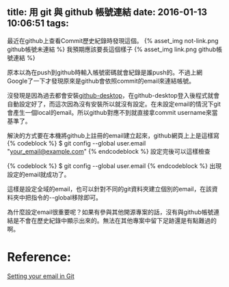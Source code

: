 title: 用 git 與 github 帳號連結
date: 2016-01-13 10:06:51
tags:
---
最近在github上查看Commit歷史紀錄時發現這個。
{% asset_img not-link.png github帳號未連結 %}
我預期應該要長這個樣子
{% asset_img link.png github帳號連結 %}
<!--more-->
原本以為在push到github時輸入帳號密碼就會紀錄是誰push的。不過上網Google了一下才發現原來是github會依照commit的email來連結帳號。

沒發現是因為過去都會安裝[github-desktop][github-desktop]，在github-desktop登入後程式就會自動設定好了，而這次因為沒有安裝所以就沒有設定。在未設定email的情況下git會產生一個local的email。所以github對應不到就直接拿commit username來當基準了。

解決的方式要在本機將github上註冊的email建立起來，github網頁上上是這樣寫
{% codeblock %}
$ git config --global user.email "your_email@example.com"
{% endcodeblock %}
設定完後可以這樣檢查

{% codeblock %}
$ git config --global user.email
{% endcodeblock %}
出現設定的email就成功了。

這樣是設定全域的email，也可以針對不同的git資料夾建立個別的email，在該資料夾中把指令的--global移除即可。

為什麼設定email很重要呢？如果有參與其他開源專案的話，沒有與github帳號連結是不會在歷史紀錄中顯示出來的。無法在其他專案中留下足跡還是有點難過的啊。

# Reference:
[Setting your email in Git][setting_email_in_git]

[github-desktop]: https://desktop.github.com/
[setting_email_in_git]: https://help.github.com/articles/setting-your-email-in-git/
